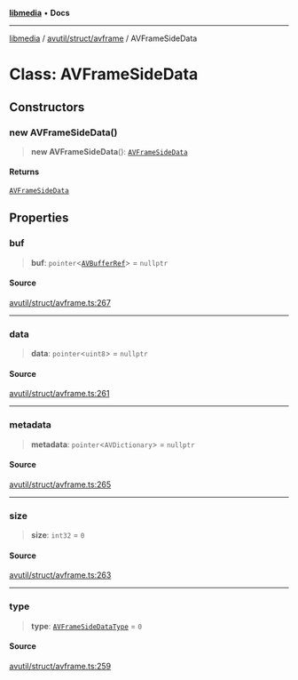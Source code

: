 [**libmedia**](../../../../README.md) • **Docs**

***

[libmedia](../../../../README.md) / [avutil/struct/avframe](../README.md) / AVFrameSideData

# Class: AVFrameSideData

## Constructors

### new AVFrameSideData()

> **new AVFrameSideData**(): [`AVFrameSideData`](AVFrameSideData.md)

#### Returns

[`AVFrameSideData`](AVFrameSideData.md)

## Properties

### buf

> **buf**: `pointer`\<[`AVBufferRef`](../../avbuffer/classes/AVBufferRef.md)\> = `nullptr`

#### Source

[avutil/struct/avframe.ts:267](https://github.com/zhaohappy/libmedia/blob/acbbf6bd75e6ee4c968b9f441fe28c40f42f350d/src/avutil/struct/avframe.ts#L267)

***

### data

> **data**: `pointer`\<`uint8`\> = `nullptr`

#### Source

[avutil/struct/avframe.ts:261](https://github.com/zhaohappy/libmedia/blob/acbbf6bd75e6ee4c968b9f441fe28c40f42f350d/src/avutil/struct/avframe.ts#L261)

***

### metadata

> **metadata**: `pointer`\<`AVDictionary`\> = `nullptr`

#### Source

[avutil/struct/avframe.ts:265](https://github.com/zhaohappy/libmedia/blob/acbbf6bd75e6ee4c968b9f441fe28c40f42f350d/src/avutil/struct/avframe.ts#L265)

***

### size

> **size**: `int32` = `0`

#### Source

[avutil/struct/avframe.ts:263](https://github.com/zhaohappy/libmedia/blob/acbbf6bd75e6ee4c968b9f441fe28c40f42f350d/src/avutil/struct/avframe.ts#L263)

***

### type

> **type**: [`AVFrameSideDataType`](../enumerations/AVFrameSideDataType.md) = `0`

#### Source

[avutil/struct/avframe.ts:259](https://github.com/zhaohappy/libmedia/blob/acbbf6bd75e6ee4c968b9f441fe28c40f42f350d/src/avutil/struct/avframe.ts#L259)
